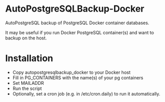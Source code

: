 # AutoPostgreSQLBackup-Docker
AutoPostgreSQL backup of PostgreSQL Docker container databases.

It may be useful if you run Docker PostgreSQL container(s) and want to backup on the host.

# Installation
- Copy autopostgresqlbackup_docker to your Docker host
- Fill in PG_CONTAINERS with the name(s) of your pg containers
- Set MAILADDR
- Run the script
- Optionally, set a cron job (e.g. in /etc/cron.daily) to run it automatically.
